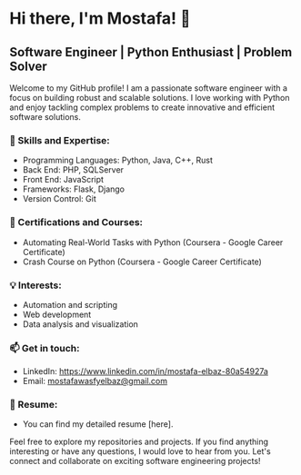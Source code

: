 # Hi there, I'm Mostafa! 👋
## Software Engineer | Python Enthusiast | Problem Solver

Welcome to my GitHub profile! I am a passionate software engineer with a focus on building robust and scalable solutions. I love working with Python and enjoy tackling complex problems to create innovative and efficient software solutions.

### 🚀 Skills and Expertise:
- Programming Languages: Python, Java, C++, Rust
- Back End: PHP, SQLServer
- Front End: JavaScript
- Frameworks: Flask, Django
- Version Control: Git

### 🌱 Certifications and Courses:
- Automating Real-World Tasks with Python (Coursera - Google Career Certificate)
- Crash Course on Python (Coursera - Google Career Certificate)

### 💡 Interests:
- Automation and scripting
- Web development
- Data analysis and visualization

### 📫 Get in touch:
- LinkedIn: https://www.linkedin.com/in/mostafa-elbaz-80a54927a
- Email: mostafawasfyelbaz@gmail.com

### 📝 Resume:
- You can find my detailed resume [here].

Feel free to explore my repositories and projects. If you find anything interesting or have any questions, I would love to hear from you. Let's connect and collaborate on exciting software engineering projects!
